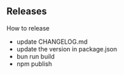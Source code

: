 ## Releases

How to release

- update CHANGELOG.md
- update the version in package.json
- bun run build
- npm publish
